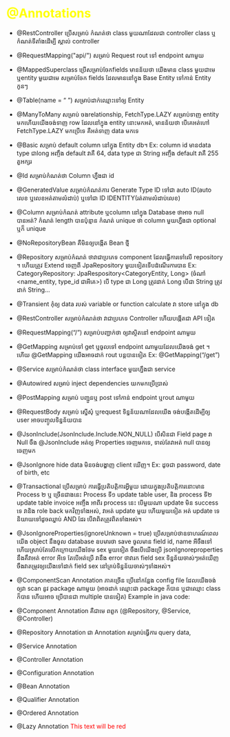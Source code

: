 # <div style="color: yellow;">@Annotations</div>
- @RestController ប្រើសម្រាប់ កំណត់ថា class មួយណាដែលជា controller class ឬកំណត់ទីតាំងដើម្បី ស្គាល់ controller
- @RequestMapping("api/") សម្រាប់ Request rout ទៅ endpoint ណាមួយ
- @MappedSuperclass ប្រើសម្រាប់ចែកfields មានន័យថា យើងមាន class មួយជាមេ ឬentity មួយជាមេ សម្រាប់ចែក fields ដែលមាននៅក្នុង Base Entity ទៅកាន់ Entity កូនៗ
- @Table(name = “ ”) សម្រាប់ដាក់ឈ្មោះទៅឲ្យ Entity
- @ManyToMany សម្រាប់ ចងrelationship, FetchType.LAZY សម្រាប់ទាញ entity មកហើយយើងចង់ទាញ row ដែលនៅក្នុង entity នោះមកអត់, មានន័យថា បើគេអត់ហៅ FetchType.LAZY មកប្រើទេ គឺអត់ទាញ data មកទេ
- @Basic សម្រាប់ default column នៅក្នុង Entity db។ Ex: column id មានdata type ជាlong អញ្ចឹង default វាគឺ 64, data type ជា String អញ្ចឹង default វាគឺ 255 តួអក្សរ
- @Id សម្រាប់កំណត់ថា Column ហ្នឹងជា id
- @GeneratedValue សម្រាប់កំណត់ការ Generate Type ID ទៅជា auto ID(auto លេខ ឬលេខអត់តាមលំដាប់) ឬទៅជា ID IDENTITY(រត់តាមលំដាប់លេខ)
- @Column សម្រាប់កំណត់ attribute ឬcolumn នៅក្នុង Database ថាអាច null បានអត់? កំណត់ length បានប៉ុន្មាន កំណត់ unique ថា column មួយហ្នឹងជា optional ឬក៏ unique
- @NoRepositoryBean គឺមិនឲ្យបង្កើត Bean ថ្មី
- @Repository សម្រាប់កំណត់ ថាវាជាប្រភេទ component ដែលធ្វើការទៅលើ repository ។ ហើយត្រូវ Extend ចេញពី JpaRepository មួយទៀតទើបដំណើរការបាន Ex: CategoryRepository: JpaRespository<CategoryEntity, Long> (ចំណាំ <name_entity, type_id ជាអីគេ>) បើ type ជា Long ត្រូវដាក់ Long បើជា String ត្រូវដាក់ String…
- @Transient កុំឲ្យ data របស់ variable or function calculate វា store នៅក្នុង db
- @RestController សម្រាប់កំណត់ថា វាជាប្រភេទ Controller ហើយបង្កើតជា API ទៀត
- @RequestMapping(“/”) សម្រាប់បញ្ជាក់ថា ឲ្យវាស្ថិតនៅ endpoint ណាមួយ
- @GetMapping សម្រាប់ទៅ get ឬចូលទៅ endpoint ណាមួយដែលយើងចង់ get ។ ហើយ @GetMapping យើងអាចដាក់ rout បន្តបានទៀត Ex: @GetMapping(“/get”)
- @Service សម្រាប់កំណត់ថា class interface មួយហ្នឹងជា service
- @Autowired សម្រាប់ inject dependencies យកមកប្រើបា្រស់
- @PostMapping សម្រាប់ បញ្ជួនឬ post ទៅកាន់ endpoint ឬrout ណាមួយ
- @RequestBody សម្រាប់ ស្នើសុំ ឬrequest ទិន្នន័យណាដែលយើង ចង់បង្កើតដើម្បីឲ្យ user អាចបញ្ចូលទិន្នន័យបាន
- @JsonInclude(JsonInclude.Include.NON_NULL) បើសិនជា Field page វា Null ចឹង @JsonInclude អត់ឲ្យ Properties ចេញមកទេ, ទាល់តែវាអត់ null បានឲ្យចេញមក
- @JsonIgnore hide data មិនចង់បង្ហាញ client ឃើញ។ Ex: ដូចជា password, date of birth, etc
- @Transactional ប្រើសម្រាប់ ការធ្វើប្រតិបត្តិការអ្វីមួយ ដោយក្នុងប្រតិបត្តិការនោះមាន Process ២ ឬ ច្រើនជាងនេះ Process ទី១ update table user, និង process ទី២ update table invoice អញ្ចឹង អាពីរ process នេះ បើមួយណា update មិន success ទេ វានិង role back មកវិញទាំងអស់, វាអត់ update មួយ ហើយមួយទៀត អត់ update ទេ និយាយទៅដូចឈ្នាប់ AND ដែរ បើវាពិតត្រូវពិតទាំងអស់។
- @JsonIgnoreProperties(ignoreUnknown = true) ប្រើសម្រាប់ថាឧទាហរណ៍ពេលយើង object នឹងចូល database ឧបមារថា save ចូលមាន field id, name អីចឹងទៅ ហើយស្រាប់តែលើកក្រោយយើងថែម sex មួយទៀត ចឹងបើយើងប្រើ jsonIgnoreproperties នឹងគឹវាអត់ error អីទេ តែបើអត់ប្រើ វានឹង error ថាវារក field sex ទិន្នន័យចាស់ៗអត់ឃើញ ចឹងវាតម្រូវឲ្យយើងទៅដាក់ field sex នៅគ្រប់ទិន្នន័យចាស់ៗទាំងអស់។ 
- @ComponentScan Annotation ភាគច្រើន ប្រើនៅកន្លែង config file ដែលយើងចង់ឲ្យវា scan នូវ package ណាមួយ (អាចដាក់ ឈ្មោះជា package ក៏បាន ឬជាឈ្មោះ class ក៏បាន ហើយអាច ប្រើបានជា multiple បានទៀត)
Example in java code:

- @Component Annotation គឺជាមេ ពពួក (@Repository, @Service, @Controller)
- @Repository Annotation ជា Annotation សម្រាប់ធ្វើការ query data, 
- @Service Annotation
- @Controller Annotation
- @Configuration Annotation
- @Bean Annotation
- @Qualifier Annotation
- @Ordered Annotation
- @Lazy Annotation
<span style="color:red">This text will be red</span>
